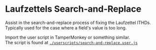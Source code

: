 # Laufzettels Search-and-Replace

Assist in the search-and-replace process of fixing the Laufzettel ITHDs.  
Typically used for the case where a field's value is too long.

Import the user script in TamperMonkey or something similar.  
The script is found at [`./userscripts/search-and-replace.user.js`](https://github.com/ccjmne/unite-laufzettels-search-and-replace/raw/master/userscripts/search-and-replace.user.js)
